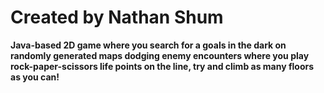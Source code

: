 # Created by Nathan Shum

**Java-based 2D game where you search for a goals in the dark on 
      randomly generated maps dodging enemy encounters
      where you play rock-paper-scissors life points on the line, try 
      and climb as many floors as you can!**
